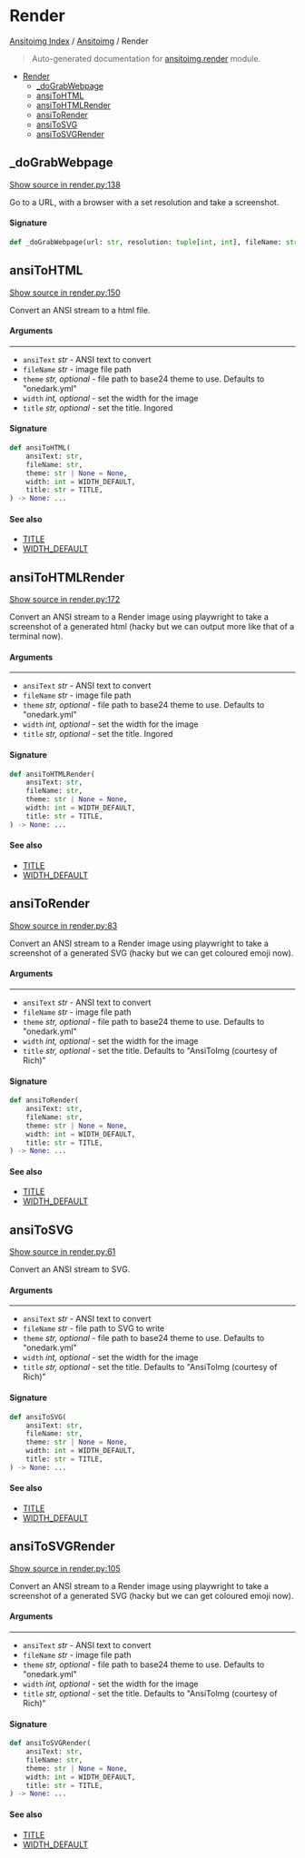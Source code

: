 # Render

[Ansitoimg Index](../README.md#ansitoimg-index) / [Ansitoimg](./index.md#ansitoimg) / Render

> Auto-generated documentation for [ansitoimg.render](../../../ansitoimg/render.py) module.

- [Render](#render)
  - [_doGrabWebpage](#_dograbwebpage)
  - [ansiToHTML](#ansitohtml)
  - [ansiToHTMLRender](#ansitohtmlrender)
  - [ansiToRender](#ansitorender)
  - [ansiToSVG](#ansitosvg)
  - [ansiToSVGRender](#ansitosvgrender)

## _doGrabWebpage

[Show source in render.py:138](../../../ansitoimg/render.py#L138)

Go to a URL, with a browser with a set resolution and take a screenshot.

#### Signature

```python
def _doGrabWebpage(url: str, resolution: tuple[int, int], fileName: str) -> None: ...
```



## ansiToHTML

[Show source in render.py:150](../../../ansitoimg/render.py#L150)

Convert an ANSI stream to a html file.

#### Arguments

----
 - `ansiText` *str* - ANSI text to convert
 - `fileName` *str* - image file path
 - `theme` *str, optional* - file path to base24 theme to use. Defaults to "onedark.yml"
 - `width` *int, optional* - set the width for the image
 - `title` *str, optional* - set the title. Ingored

#### Signature

```python
def ansiToHTML(
    ansiText: str,
    fileName: str,
    theme: str | None = None,
    width: int = WIDTH_DEFAULT,
    title: str = TITLE,
) -> None: ...
```

#### See also

- [TITLE](./utils.md#title)
- [WIDTH_DEFAULT](./utils.md#width_default)



## ansiToHTMLRender

[Show source in render.py:172](../../../ansitoimg/render.py#L172)

Convert an ANSI stream to a Render image using playwright to take a
screenshot of a generated html (hacky but we can output more like that
of a terminal now).

#### Arguments

----
 - `ansiText` *str* - ANSI text to convert
 - `fileName` *str* - image file path
 - `theme` *str, optional* - file path to base24 theme to use. Defaults to "onedark.yml"
 - `width` *int, optional* - set the width for the image
 - `title` *str, optional* - set the title. Ingored

#### Signature

```python
def ansiToHTMLRender(
    ansiText: str,
    fileName: str,
    theme: str | None = None,
    width: int = WIDTH_DEFAULT,
    title: str = TITLE,
) -> None: ...
```

#### See also

- [TITLE](./utils.md#title)
- [WIDTH_DEFAULT](./utils.md#width_default)



## ansiToRender

[Show source in render.py:83](../../../ansitoimg/render.py#L83)

Convert an ANSI stream to a Render image using playwright to take a
screenshot of a generated SVG (hacky but we can get coloured emoji now).

#### Arguments

----
 - `ansiText` *str* - ANSI text to convert
 - `fileName` *str* - image file path
 - `theme` *str, optional* - file path to base24 theme to use. Defaults to "onedark.yml"
 - `width` *int, optional* - set the width for the image
 - `title` *str, optional* - set the title. Defaults to "AnsiToImg (courtesy of Rich)"

#### Signature

```python
def ansiToRender(
    ansiText: str,
    fileName: str,
    theme: str | None = None,
    width: int = WIDTH_DEFAULT,
    title: str = TITLE,
) -> None: ...
```

#### See also

- [TITLE](./utils.md#title)
- [WIDTH_DEFAULT](./utils.md#width_default)



## ansiToSVG

[Show source in render.py:61](../../../ansitoimg/render.py#L61)

Convert an ANSI stream to SVG.

#### Arguments

----
 - `ansiText` *str* - ANSI text to convert
 - `fileName` *str* - file path to SVG to write
 - `theme` *str, optional* - file path to base24 theme to use. Defaults to "onedark.yml"
 - `width` *int, optional* - set the width for the image
 - `title` *str, optional* - set the title. Defaults to "AnsiToImg (courtesy of Rich)"

#### Signature

```python
def ansiToSVG(
    ansiText: str,
    fileName: str,
    theme: str | None = None,
    width: int = WIDTH_DEFAULT,
    title: str = TITLE,
) -> None: ...
```

#### See also

- [TITLE](./utils.md#title)
- [WIDTH_DEFAULT](./utils.md#width_default)



## ansiToSVGRender

[Show source in render.py:105](../../../ansitoimg/render.py#L105)

Convert an ANSI stream to a Render image using playwright to take a
screenshot of a generated SVG (hacky but we can get coloured emoji now).

#### Arguments

----
 - `ansiText` *str* - ANSI text to convert
 - `fileName` *str* - image file path
 - `theme` *str, optional* - file path to base24 theme to use. Defaults to "onedark.yml"
 - `width` *int, optional* - set the width for the image
 - `title` *str, optional* - set the title. Defaults to "AnsiToImg (courtesy of Rich)"

#### Signature

```python
def ansiToSVGRender(
    ansiText: str,
    fileName: str,
    theme: str | None = None,
    width: int = WIDTH_DEFAULT,
    title: str = TITLE,
) -> None: ...
```

#### See also

- [TITLE](./utils.md#title)
- [WIDTH_DEFAULT](./utils.md#width_default)
